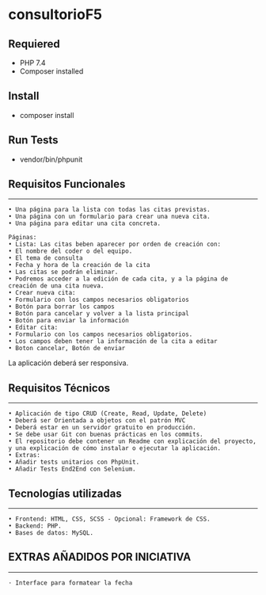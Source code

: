 # consultorioF5
 
## Requiered

- PHP 7.4
- Composer installed

## Install

- composer install

## Run Tests

- vendor/bin/phpunit

## Requisitos Funcionales
------------------------------------
    • Una página para la lista con todas las citas previstas.
    • Una página con un formulario para crear una nueva cita.
    • Una página para editar una cita concreta.

    Páginas:
    • Lista: Las citas beben aparecer por orden de creación con:
    • El nombre del coder o del equipo.
    • El tema de consulta
    • Fecha y hora de la creación de la cita
    • Las citas se podrán eliminar.
    • Podremos acceder a la edición de cada cita, y a la página de creación de una cita nueva.
    • Crear nueva cita:
    • Formulario con los campos necesarios obligatorios
    • Botón para borrar los campos
    • Botón para cancelar y volver a la lista principal
    • Botón para enviar la información
    • Editar cita:
    • Formulario con los campos necesarios obligatorios.
    • Los campos deben tener la información de la cita a editar
    • Boton cancelar, Botón de enviar
La aplicación deberá ser responsiva.

## Requisitos Técnicos
--------------------------------------------------------
    • Aplicación de tipo CRUD (Create, Read, Update, Delete)
    • Deberá ser Orientada a objetos con el patrón MVC
    • Deberá estar en un servidor gratuito en producción.
    • Se debe usar Git con buenas prácticas en los commits.
    • El repositorio debe contener un Readme con explicación del proyecto, y una explicación de cómo instalar o ejecutar la aplicación.
    • Extras:
    • Añadir tests unitarios con PhpUnit.
    • Añadir Tests End2End con Selenium.

## Tecnologías utilizadas
-------------------------------------------------------
    • Frontend: HTML, CSS, SCSS - Opcional: Framework de CSS.
    • Backend: PHP.
    • Bases de datos: MySQL.

## EXTRAS AÑADIDOS POR INICIATIVA
-------------------------------------------------------
    · Interface para formatear la fecha